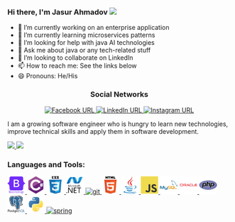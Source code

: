 ### Hi there, I'm Jasur Ahmadov <img src="https://raw.githubusercontent.com/aemmadi/aemmadi/master/wave.gif" width="30">
 
- 🔭 I’m currently working on an enterprise application
- 🌱 I’m currently learning microservices patterns
- 🤔 I’m looking for help with java AI technologies
- 💬 Ask me about java or any tech-related stuff
- 👯 I’m looking to collaborate on LinkedIn
- 📫 How to reach me: See the links below
- 😄 Pronouns: He/His
<h3 align="center"> Social Networks </h3>

<p align="center">
  
<a href="https://www.facebook.com/jasur.ahmadoff">
<img alt="Facebook URL" src="https://img.shields.io/twitter/url?label=Facebook&logo=Facebook&url=https%3A%2F%2Fwww.linkedin.com%2Fin%2Fjasur-ahmadov%2F">
</a>  

<a href="https://www.linkedin.com/in/jasur-ahmadov/">
<img alt="LinkedIn URL" src="https://img.shields.io/twitter/url?label=LinkedIn&logo=LinkedIn&url=https%3A%2F%2Fwww.linkedin.com%2Fin%2Fjasur-ahmadovli-23500b198%2F">
</a> 
  
<a href="https://www.instagram.com/jasur.ahmadoff/">
<img alt="Instagram URL" src="https://img.shields.io/twitter/url?label=Instagram&logo=Instagram&url=https%3A%2F%2Fwww.linkedin.com%2Fin%2Fjasur-ahmadovli-23500b198%2F">
</a>

</p>

I am a growing software engineer who is hungry to learn new technologies, improve technical skills and apply them in software development.

<a href="https://github.com/jasur-ahmadov">
  <img height="165em" src="https://github-readme-stats.vercel.app/api?username=jasur-ahmadov&zsh-theme&show_icons=true" />
  <img height="165em" src="https://github-readme-stats.vercel.app/api/top-langs/?username=jasur-ahmadov&hide=groovy&langs_count=4&zsh-theme&layout=compact" />
</a>

<h3 align="left">Languages and Tools:</h3>
<p align="left"> <a href="https://getbootstrap.com" target="_blank" rel="noreferrer"> <img src="https://raw.githubusercontent.com/devicons/devicon/master/icons/bootstrap/bootstrap-plain-wordmark.svg" alt="bootstrap" width="40" height="40"/> </a> <a href="https://www.w3schools.com/cs/" target="_blank" rel="noreferrer"> <img src="https://raw.githubusercontent.com/devicons/devicon/master/icons/csharp/csharp-original.svg" alt="csharp" width="40" height="40"/> </a> <a href="https://www.w3schools.com/css/" target="_blank" rel="noreferrer"> <img src="https://raw.githubusercontent.com/devicons/devicon/master/icons/css3/css3-original-wordmark.svg" alt="css3" width="40" height="40"/> </a> <a href="https://dotnet.microsoft.com/" target="_blank" rel="noreferrer"> <img src="https://raw.githubusercontent.com/devicons/devicon/master/icons/dot-net/dot-net-original-wordmark.svg" alt="dotnet" width="40" height="40"/> </a> <a href="https://git-scm.com/" target="_blank" rel="noreferrer"> <img src="https://www.vectorlogo.zone/logos/git-scm/git-scm-icon.svg" alt="git" width="40" height="40"/> </a> <a href="https://www.w3.org/html/" target="_blank" rel="noreferrer"> <img src="https://raw.githubusercontent.com/devicons/devicon/master/icons/html5/html5-original-wordmark.svg" alt="html5" width="40" height="40"/> </a> <a href="https://www.java.com" target="_blank" rel="noreferrer"> <img src="https://raw.githubusercontent.com/devicons/devicon/master/icons/java/java-original.svg" alt="java" width="40" height="40"/> </a> <a href="https://developer.mozilla.org/en-US/docs/Web/JavaScript" target="_blank" rel="noreferrer"> <img src="https://raw.githubusercontent.com/devicons/devicon/master/icons/javascript/javascript-original.svg" alt="javascript" width="40" height="40"/> </a> <a href="https://www.mysql.com/" target="_blank" rel="noreferrer"> <img src="https://raw.githubusercontent.com/devicons/devicon/master/icons/mysql/mysql-original-wordmark.svg" alt="mysql" width="40" height="40"/> </a> <a href="https://www.oracle.com/" target="_blank" rel="noreferrer"> <img src="https://raw.githubusercontent.com/devicons/devicon/master/icons/oracle/oracle-original.svg" alt="oracle" width="40" height="40"/> </a> <a href="https://www.php.net" target="_blank" rel="noreferrer"> <img src="https://raw.githubusercontent.com/devicons/devicon/master/icons/php/php-original.svg" alt="php" width="40" height="40"/> </a> <a href="https://www.postgresql.org" target="_blank" rel="noreferrer"> <img src="https://raw.githubusercontent.com/devicons/devicon/master/icons/postgresql/postgresql-original-wordmark.svg" alt="postgresql" width="40" height="40"/> </a> <a href="https://www.python.org" target="_blank" rel="noreferrer"> <img src="https://raw.githubusercontent.com/devicons/devicon/master/icons/python/python-original.svg" alt="python" width="40" height="40"/> </a> <a href="https://spring.io/" target="_blank" rel="noreferrer"> <img src="https://www.vectorlogo.zone/logos/springio/springio-icon.svg" alt="spring" width="40" height="40"/> </a> </p>

